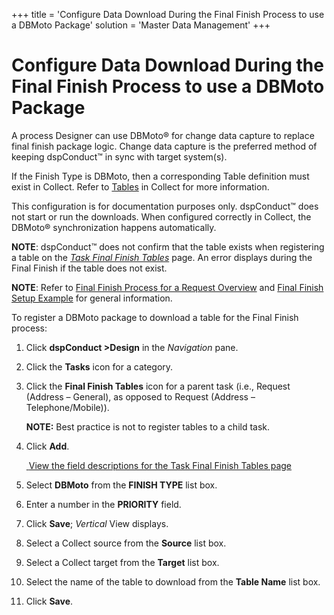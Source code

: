 +++
title = 'Configure Data Download During the Final Finish Process to use a DBMoto Package'
solution = 'Master Data Management'
+++

# Configure Data Download During the Final Finish Process to use a DBMoto Package

A process Designer can use DBMoto® for change data capture to replace
final finish package logic. Change data capture is the preferred method
of keeping dspConduct™ in sync with target system(s).

If the Finish Type is DBMoto, then a corresponding Table definition must
exist in Collect. Refer to
[Tables](../../../Platform/Collect/Use_Cases/Register_and_Use_Tables.htm)
in Collect for more information.

This configuration is for documentation purposes only. dspConduct™ does
not start or run the downloads. When configured correctly in Collect,
the DBMoto® synchronization happens automatically.

**NOTE**: dspConduct™ does not confirm that the table exists when
registering a table on the *[Task Final Finish
Tables](../Page_Desc/Task_Final_Finish_Tables_H.htm)* page. An error
displays during the Final Finish if the table does not exist.

**NOTE**: Refer to [Final Finish Process for a Request
Overview](Final_Finish_Process_for_a_Request_Overview.htm) and [Final
Finish Setup Example](Final_Finish_Setup_Example.htm) for general
information.

To register a DBMoto package to download a table for the Final Finish
process:

1.  Click **dspConduct \>Design** in the *Navigation* pane.

2.  Click the **Tasks** icon for a category.

3.  Click the **Final Finish Tables** icon for a parent task (i.e.,
    Request (Address – General), as opposed to Request (Address –
    Telephone/Mobile)).
    
    **NOTE:** Best practice is not to register tables to a child task.

4.  Click **Add**.
    
    [ ](../Page_Desc/Task_Final_Finish_Tables_H.htm)[View the field
    descriptions for the Task Final Finish Tables
    page](../Page_Desc/Task_Final_Finish_Tables_H.htm)

5.  Select **DBMoto** from the **FINISH TYPE** list box.

6.  Enter a number in the **PRIORITY** field.

7.  Click **Save**; *Vertical* View displays.

8.  Select a Collect source from the **Source** list box.

9.  Select a Collect target from the **Target** list box.

10. Select the name of the table to download from the **Table Name**
    list box.

11. Click **Save**.
